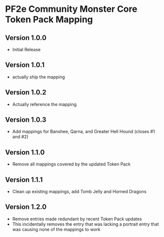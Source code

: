 # PF2e Community Monster Core Token Pack Mapping

## Version 1.0.0

- Initial Release

## Version 1.0.1

- actually ship the mapping

## Version 1.0.2

- Actually reference the mapping

## Version 1.0.3

- Add mappings for Banshee, Qarna, and Greater Hell Hound (closes #1 and #2)

## Version 1.1.0

- Remove all mappings covered by the updated Token Pack

## Version 1.1.1

- Clean up existing mappings, add Tomb Jelly and Horned Dragons

## Version 1.2.0

- Remove entries made redundant by recent Token Pack updates
- This incidentally removes the entry that was lacking a portrait entry that was causing none of the mappings to work
